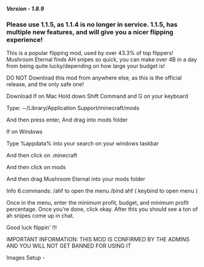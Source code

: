 ##### Version - 1.8.9

### Please use 1.1.5, as 1.1.4 is no longer in service. 1.1.5, has multiple new features, and will give you a nicer flipping experience!

This is a popular flipping mod, used by over 43.3% of top flippers! Mushroom Eternal finds AH snipes so quick, you can make over 4B in a day from being quite lucky/depending on how large your budget is!

DO NOT Download this mod from anywhere else, as this is the official release, and the only safe one!

Download
If on Mac Hold down Shift Command and G on your keyboard

Type: ∼/Library/Application Support/minecraft/mods

And then press enter, And drag into mods folder

If on Windows

Type %appdata% into your search on your windows taskbar

And then click on .minecraft

And then click on mods

And then drag Mushroom Eternal into your mods folder

Info
6.commands: /ahf to open the menu /bind ahf ( keybind to open menu )

Once in the menu, enter the minimum profit, budget, and minimum profit percentage. Once you're done, click okay. After this you should see a ton of ah snipes come up in chat.

Good luck flippin' !!!

IMPORTANT INFORMATION: THIS MOD IS CONFIRMED BY THE ADMINS AND YOU WILL NOT GET BANNED FOR USING IT

Images
Setup -
